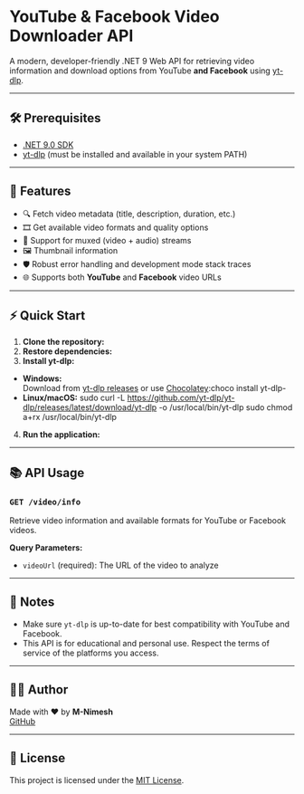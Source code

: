 ﻿# YouTube & Facebook Video Downloader API

A modern, developer-friendly .NET 9 Web API for retrieving video information and download options from YouTube **and Facebook** using [yt-dlp](https://github.com/yt-dlp/yt-dlp).

---

## 🛠️ Prerequisites

- [.NET 9.0 SDK](https://dotnet.microsoft.com/en-us/download/dotnet/9.0)
- [yt-dlp](https://github.com/yt-dlp/yt-dlp) (must be installed and available in your system PATH)

---

## 🚀 Features

- 🔍 Fetch video metadata (title, description, duration, etc.)
- 🎞️ Get available video formats and quality options
- 🎵 Support for muxed (video + audio) streams
- 🖼️ Thumbnail information
- 🛡️ Robust error handling and development mode stack traces
- 🌐 Supports both **YouTube** and **Facebook** video URLs

---

## ⚡ Quick Start

1. **Clone the repository:**
2. **Restore dependencies:**
3. **Install yt-dlp:**
- **Windows:**  
  Download from [yt-dlp releases](https://github.com/yt-dlp/yt-dlp/releases) or use [Chocolatey](https://chocolatey.org/):choco install yt-dlp- 
- **Linux/macOS:** sudo curl -L https://github.com/yt-dlp/yt-dlp/releases/latest/download/yt-dlp -o /usr/local/bin/yt-dlp
sudo chmod a+rx /usr/local/bin/yt-dlp
4. **Run the application:**

---

## 📚 API Usage

### `GET /video/info`

Retrieve video information and available formats for YouTube or Facebook videos.

**Query Parameters:**
- `videoUrl` (required): The URL of the video to analyze


---

## 📝 Notes

- Make sure `yt-dlp` is up-to-date for best compatibility with YouTube and Facebook.
- This API is for educational and personal use. Respect the terms of service of the platforms you access.

---

## 👨‍💻 Author

Made with ❤️ by **M-Nimesh**  
[GitHub](https://github.com/M-Nimesh)

---

## 📄 License

This project is licensed under the [MIT License](LICENSE).